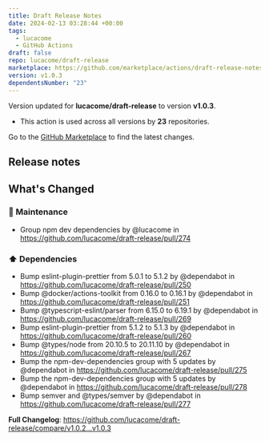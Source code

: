 ```yaml
---
title: Draft Release Notes
date: 2024-02-13 03:28:44 +00:00
tags:
  - lucacome
  - GitHub Actions
draft: false
repo: lucacome/draft-release
marketplace: https://github.com/marketplace/actions/draft-release-notes
version: v1.0.3
dependentsNumber: "23"
---
```



Version updated for **lucacome/draft-release** to version **v1.0.3**.
- This action is used across all versions by **23** repositories.

Go to the [GitHub Marketplace](https://github.com/marketplace/actions/draft-release-notes) to find the latest changes.

## Release notes

<!-- Release notes generated using configuration in .github/release.yml at main -->

## What's Changed
### 🔨 Maintenance
* Group npm dev dependencies by @lucacome in https://github.com/lucacome/draft-release/pull/274
### ⬆️ Dependencies
* Bump eslint-plugin-prettier from 5.0.1 to 5.1.2 by @dependabot in https://github.com/lucacome/draft-release/pull/250
* Bump @docker/actions-toolkit from 0.16.0 to 0.16.1 by @dependabot in https://github.com/lucacome/draft-release/pull/251
* Bump @typescript-eslint/parser from 6.15.0 to 6.19.1 by @dependabot in https://github.com/lucacome/draft-release/pull/269
* Bump eslint-plugin-prettier from 5.1.2 to 5.1.3 by @dependabot in https://github.com/lucacome/draft-release/pull/260
* Bump @types/node from 20.10.5 to 20.11.10 by @dependabot in https://github.com/lucacome/draft-release/pull/267
* Bump the npm-dev-dependencies group with 5 updates by @dependabot in https://github.com/lucacome/draft-release/pull/275
* Bump the npm-dev-dependencies group with 5 updates by @dependabot in https://github.com/lucacome/draft-release/pull/278
* Bump semver and @types/semver by @dependabot in https://github.com/lucacome/draft-release/pull/277


**Full Changelog**: https://github.com/lucacome/draft-release/compare/v1.0.2...v1.0.3
